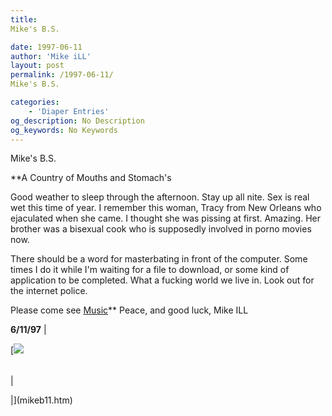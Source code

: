 ```yaml
---
title: 
Mike's B.S.

date: 1997-06-11
author: 'Mike iLL'
layout: post
permalink: /1997-06-11/
Mike's B.S.

categories:
    - 'Diaper Entries'
og_description: No Description
og_keywords: No Keywords
---
```

<style>
body {
  background-color: ;
  color: ;
}
a {
  color: ;
}
a:active {
  color: ;
}
a:visited {
  color: ;
}
</style>



Mike's B.S.





**A Country of Mouths and Stomach's 


 Good weather to sleep through the afternoon. Stay up all nite.
 Sex is real wet this time of year. I remember this woman, Tracy from New Orleans 
who ejaculated when she came. I thought she was pissing at first. Amazing. Her brother was a bisexual cook
 who is supposedly involved in porno movies now.


 There should be a word for masterbating in front of the computer. Some times I do it while I'm waiting for 
a file to download, or some kind of application to be completed. What a fucking world we live in. Look out for 
the internet police. 


 Please come see [Music](http://www.obliteration.com/o_site/noise/illness/shows.htm)**
Peace, and good luck, Mike ILL





 **6/11/97** |
  
  

[![](for.gif)



|  |
| --- |
| 

 |](mikeb11.htm)


